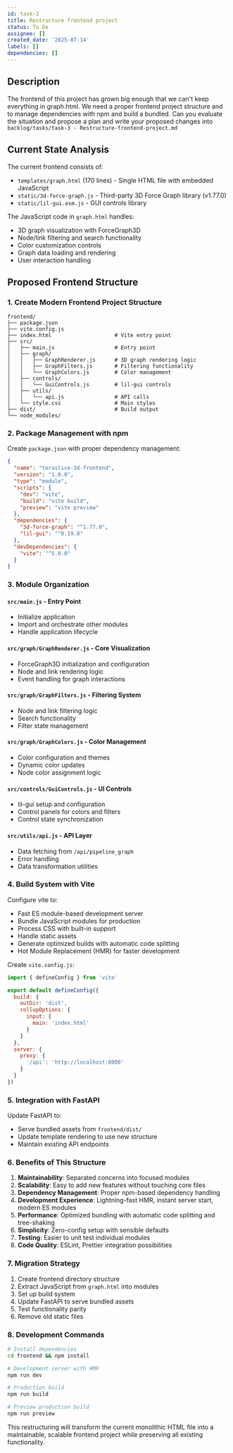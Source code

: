 ```yaml
---
id: task-3
title: Restructure frontend project
status: To Do
assignee: []
created_date: '2025-07-14'
labels: []
dependencies: []
---
```


## Description

The frontend of this project has grown big enough that we can't keep everything
in graph.html.  We need a proper frontend project structure and to manage
dependencies with npm and build a bundled.  Can you evaluate the situation and
propose a plan and write your proposed changes into `backlog/tasks/task-3 - Restructure-frontend-project.md`

## Current State Analysis

The current frontend consists of:
- `templates/graph.html` (170 lines) - Single HTML file with embedded JavaScript
- `static/3d-force-graph.js` - Third-party 3D Force Graph library (v1.77.0)
- `static/lil-gui.esm.js` - GUI controls library

The JavaScript code in `graph.html` handles:
- 3D graph visualization with ForceGraph3D
- Node/link filtering and search functionality
- Color customization controls
- Graph data loading and rendering
- User interaction handling

## Proposed Frontend Structure

### 1. Create Modern Frontend Project Structure

```
frontend/
├── package.json
├── vite.config.js
├── index.html                    # Vite entry point
├── src/
│   ├── main.js                   # Entry point
│   ├── graph/
│   │   ├── GraphRenderer.js      # 3D graph rendering logic
│   │   ├── GraphFilters.js       # Filtering functionality
│   │   └── GraphColors.js        # Color management
│   ├── controls/
│   │   └── GuiControls.js        # lil-gui controls
│   ├── utils/
│   │   └── api.js                # API calls
│   └── style.css                 # Main styles
├── dist/                         # Build output
└── node_modules/
```

### 2. Package Management with npm

Create `package.json` with proper dependency management:

```json
{
  "name": "teraslice-3d-frontend",
  "version": "1.0.0",
  "type": "module",
  "scripts": {
    "dev": "vite",
    "build": "vite build",
    "preview": "vite preview"
  },
  "dependencies": {
    "3d-force-graph": "^1.77.0",
    "lil-gui": "^0.19.0"
  },
  "devDependencies": {
    "vite": "^5.0.0"
  }
}
```

### 3. Module Organization

#### `src/main.js` - Entry Point
- Initialize application
- Import and orchestrate other modules
- Handle application lifecycle

#### `src/graph/GraphRenderer.js` - Core Visualization
- ForceGraph3D initialization and configuration
- Node and link rendering logic
- Event handling for graph interactions

#### `src/graph/GraphFilters.js` - Filtering System
- Node and link filtering logic
- Search functionality
- Filter state management

#### `src/graph/GraphColors.js` - Color Management
- Color configuration and themes
- Dynamic color updates
- Node color assignment logic

#### `src/controls/GuiControls.js` - UI Controls
- lil-gui setup and configuration
- Control panels for colors and filters
- Control state synchronization

#### `src/utils/api.js` - API Layer
- Data fetching from `/api/pipeline_graph`
- Error handling
- Data transformation utilities

### 4. Build System with Vite

Configure vite to:
- Fast ES module-based development server
- Bundle JavaScript modules for production
- Process CSS with built-in support
- Handle static assets
- Generate optimized builds with automatic code splitting
- Hot Module Replacement (HMR) for faster development

Create `vite.config.js`:
```javascript
import { defineConfig } from 'vite'

export default defineConfig({
  build: {
    outDir: 'dist',
    rollupOptions: {
      input: {
        main: 'index.html'
      }
    }
  },
  server: {
    proxy: {
      '/api': 'http://localhost:8000'
    }
  }
})
```

### 5. Integration with FastAPI

Update FastAPI to:
- Serve bundled assets from `frontend/dist/`
- Update template rendering to use new structure
- Maintain existing API endpoints

### 6. Benefits of This Structure

1. **Maintainability**: Separated concerns into focused modules
2. **Scalability**: Easy to add new features without touching core files
3. **Dependency Management**: Proper npm-based dependency handling
4. **Development Experience**: Lightning-fast HMR, instant server start, modern ES modules
5. **Performance**: Optimized bundling with automatic code splitting and tree-shaking
6. **Simplicity**: Zero-config setup with sensible defaults
7. **Testing**: Easier to unit test individual modules
8. **Code Quality**: ESLint, Prettier integration possibilities

### 7. Migration Strategy

1. Create frontend directory structure
2. Extract JavaScript from `graph.html` into modules
3. Set up build system
4. Update FastAPI to serve bundled assets
5. Test functionality parity
6. Remove old static files

### 8. Development Commands

```bash
# Install dependencies
cd frontend && npm install

# Development server with HMR
npm run dev

# Production build
npm run build

# Preview production build
npm run preview
```

This restructuring will transform the current monolithic HTML file into a maintainable, scalable frontend project while preserving all existing functionality.
